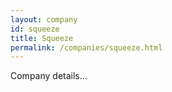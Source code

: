 ```yaml
---
layout: company
id: squeeze
title: Squeeze
permalink: /companies/squeeze.html
---
```


Company details...
